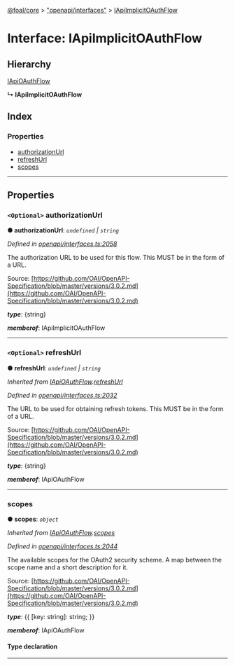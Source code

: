 [@foal/core](../README.md) > ["openapi/interfaces"](../modules/_openapi_interfaces_.md) > [IApiImplicitOAuthFlow](../interfaces/_openapi_interfaces_.iapiimplicitoauthflow.md)

# Interface: IApiImplicitOAuthFlow

## Hierarchy

 [IApiOAuthFlow](_openapi_interfaces_.iapioauthflow.md)

**↳ IApiImplicitOAuthFlow**

## Index

### Properties

* [authorizationUrl](_openapi_interfaces_.iapiimplicitoauthflow.md#authorizationurl)
* [refreshUrl](_openapi_interfaces_.iapiimplicitoauthflow.md#refreshurl)
* [scopes](_openapi_interfaces_.iapiimplicitoauthflow.md#scopes)

---

## Properties

<a id="authorizationurl"></a>

### `<Optional>` authorizationUrl

**● authorizationUrl**: *`undefined` \| `string`*

*Defined in [openapi/interfaces.ts:2058](https://github.com/FoalTS/foal/blob/07f00115/packages/core/src/openapi/interfaces.ts#L2058)*

The authorization URL to be used for this flow. This MUST be in the form of a URL.

Source: [https://github.com/OAI/OpenAPI-Specification/blob/master/versions/3.0.2.md](https://github.com/OAI/OpenAPI-Specification/blob/master/versions/3.0.2.md)

*__type__*: {string}

*__memberof__*: IApiImplicitOAuthFlow

___
<a id="refreshurl"></a>

### `<Optional>` refreshUrl

**● refreshUrl**: *`undefined` \| `string`*

*Inherited from [IApiOAuthFlow](_openapi_interfaces_.iapioauthflow.md).[refreshUrl](_openapi_interfaces_.iapioauthflow.md#refreshurl)*

*Defined in [openapi/interfaces.ts:2032](https://github.com/FoalTS/foal/blob/07f00115/packages/core/src/openapi/interfaces.ts#L2032)*

The URL to be used for obtaining refresh tokens. This MUST be in the form of a URL.

Source: [https://github.com/OAI/OpenAPI-Specification/blob/master/versions/3.0.2.md](https://github.com/OAI/OpenAPI-Specification/blob/master/versions/3.0.2.md)

*__type__*: {string}

*__memberof__*: IApiOAuthFlow

___
<a id="scopes"></a>

###  scopes

**● scopes**: *`object`*

*Inherited from [IApiOAuthFlow](_openapi_interfaces_.iapioauthflow.md).[scopes](_openapi_interfaces_.iapioauthflow.md#scopes)*

*Defined in [openapi/interfaces.ts:2044](https://github.com/FoalTS/foal/blob/07f00115/packages/core/src/openapi/interfaces.ts#L2044)*

The available scopes for the OAuth2 security scheme. A map between the scope name and a short description for it.

Source: [https://github.com/OAI/OpenAPI-Specification/blob/master/versions/3.0.2.md](https://github.com/OAI/OpenAPI-Specification/blob/master/versions/3.0.2.md)

*__type__*: {{ \[key: string\]: string; }}

*__memberof__*: IApiOAuthFlow

#### Type declaration

[key: `string`]: `string`

___

